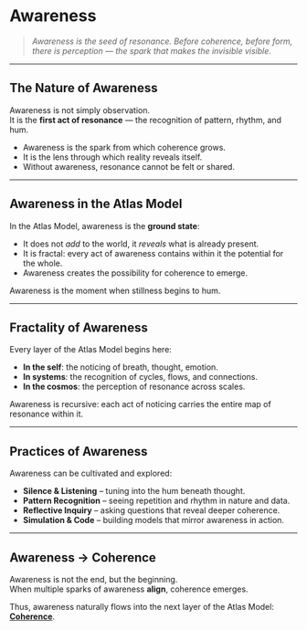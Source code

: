 # Awareness

> *Awareness is the seed of resonance. Before coherence, before form, there is perception — the spark that makes the invisible visible.*

---

## The Nature of Awareness

Awareness is not simply observation.  
It is the **first act of resonance** — the recognition of pattern, rhythm, and hum.  

- Awareness is the spark from which coherence grows.  
- It is the lens through which reality reveals itself.  
- Without awareness, resonance cannot be felt or shared.

---

## Awareness in the Atlas Model

In the Atlas Model, awareness is the **ground state**:

- It does not *add* to the world, it *reveals* what is already present.  
- It is fractal: every act of awareness contains within it the potential for the whole.  
- Awareness creates the possibility for coherence to emerge.

Awareness is the moment when stillness begins to hum.

---

## Fractality of Awareness

Every layer of the Atlas Model begins here:

- **In the self**: the noticing of breath, thought, emotion.  
- **In systems**: the recognition of cycles, flows, and connections.  
- **In the cosmos**: the perception of resonance across scales.  

Awareness is recursive: each act of noticing carries the entire map of resonance within it.

---

## Practices of Awareness

Awareness can be cultivated and explored:

- **Silence & Listening** – tuning into the hum beneath thought.  
- **Pattern Recognition** – seeing repetition and rhythm in nature and data.  
- **Reflective Inquiry** – asking questions that reveal deeper coherence.  
- **Simulation & Code** – building models that mirror awareness in action.

---

## Awareness → Coherence

Awareness is not the end, but the beginning.  
When multiple sparks of awareness **align**, coherence emerges.  

Thus, awareness naturally flows into the next layer of the Atlas Model: **[Coherence](coherence.md)**.  
